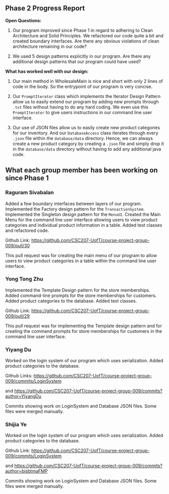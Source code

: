 ﻿## Phase 2 Progress Report

**Open Questions:**

1. Our program improved since Phase 1 in regard to adhering to Clean Architecture and Solid Principles. We refactored our code quite a bit and created boundary interfaces. Are there any obvious violations of clean architecture remaining in our code?

2. We used 5 design patterns explicitly in our program. Are there any additional design patterns that our program could have used?

**What has worked well with our design:**

1. Our main method in WholesaleMain is nice and short with only 2 lines of code in the body. So the entrypoint of our program is very concise.

2. Our `PromptIterator` class which implements the Iterator Design Pattern allow us to easily extend our program by adding new prompts through `.txt` files without having to do any hard coding.  We even use this `PromptIterator` to give users instructions in our command line user interface.

3. Our use of JSON files allow us to easily create new product categories for our inventory. And our `DatabaseAccess` class iterates through every `.json` file within the `database/data` directory. Hence, we can always create a new product category by creating  a `.json` file and simply drop it in the `database/data` directory without having to add any additional java code.


## What each group member has been working on since Phase 1

### Raguram Sivabalan

Added a few boundary interfaces between layers of our program. Implemented the Factory design pattern for the `TransactionSystem`. Implemented the Singleton design pattern for the `MenuUI`. Created the Main Menu for the command line user interface allowing users to view product categories and individual product information in a table. Added test classes and refactored code.

Github Link: https://github.com/CSC207-UofT/course-project-group-009/pull/30

This pull request was for creating the main menu of our program to allow users to view product categories in a table within the command line user interface.

### Yong Tong Zhu

Implemented the Template Design pattern for the store memberships. Added command-line prompts for the store memberships for customers. Added product categories to the database. Added test classes.

Github Link: https://github.com/CSC207-UofT/course-project-group-009/pull/29

This pull request was for implementing the Template design pattern and for creating the command prompts for store memberships for customers in the command line user interface.

### Yiyang Du

Worked on the login system of our program which uses serialization. Added product categories to the database.

Github Links: https://github.com/CSC207-UofT/course-project-group-009/commits/LoginSystem

and https://github.com/CSC207-UofT/course-project-group-009/commits?author=YiyangDu

Commits showing work on LoginSystem and Database JSON files. Some files were merged manually.

### Shijia Ye

Worked on the login system of our program which uses serialization. Added product categories to the database.

Github Link: https://github.com/CSC207-UofT/course-project-group-009/commits/LoginSystem 

and https://github.com/CSC207-UofT/course-project-group-009/commits?author=bisbtmaFMP

Commits showing work on LoginSystem and Database JSON files. Some files were merged manually. 
